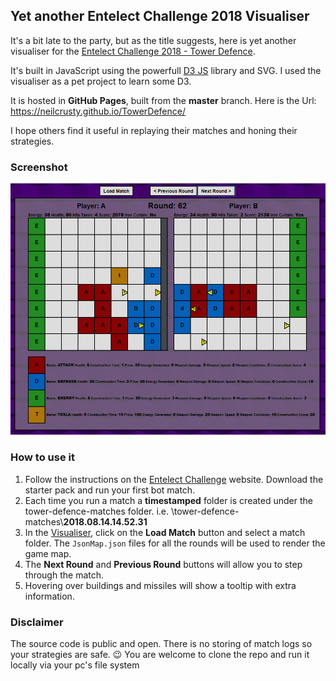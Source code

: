 ## Yet another Entelect Challenge 2018 Visualiser

It's a bit late to the party, but as the title suggests, here is yet another visualiser for the [Entelect Challenge 2018 - Tower Defence](https://challenge.entelect.co.za/). 

It's built in JavaScript using the powerfull [D3 JS](https://d3js.org/) library and SVG. I used the visualiser as a pet project to learn some D3.

It is hosted in **GitHub Pages**, built from the **master** branch. Here is the Url: https://neilcrusty.github.io/TowerDefence/

I hope others find it useful in replaying their matches and honing their strategies.

### Screenshot

![Image of the game map](/assets/map_view.png?raw=true)

### How to use it


1. Follow the instructions on the [Entelect Challenge](https://challenge.entelect.co.za/) website. Download the starter pack and run your first bot match.
2. Each time you run a match a **timestamped** folder is created under the tower-defence-matches folder. i.e. \tower-defence-matches\\**2018.08.14.14.52.31**
3. In the [Visualiser](https://neilcrusty.github.io/TowerDefence/), click on the **Load Match** button and select a match folder. The `JsonMap.json` files for all the rounds will be used to render the game map.
4. The **Next Round** and **Previous Round** buttons will allow you to step through the match.
5. Hovering over buildings and missiles will show a tooltip with extra information.


### Disclaimer ###

The source code is public and open. There is no storing of match logs so your strategies are safe. :wink: You are welcome to clone the repo and run it locally via your pc's file system
